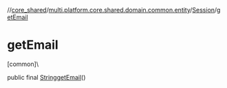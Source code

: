 //[core_shared](../../../index.md)/[multi.platform.core.shared.domain.common.entity](../index.md)/[Session](index.md)/[getEmail](get-email.md)

# getEmail

[common]\

public final [String](https://developer.android.com/reference/kotlin/java/lang/String.html)[getEmail](get-email.md)()
